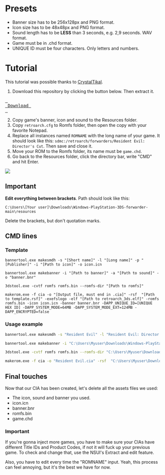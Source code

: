 # Presets

- Banner size has to be 256x128px and PNG format.
- Icon size has to be 48x48px and PNG format.
- Sound length has to be **LESS** than 3 seconds, e.g. 2,9 seconds. WAV format.
- Game must be in .chd format.
- UNIQUE ID must be four characters. Only letters and numbers.

# Tutorial
This tutorial was possible thanks to [CrystalTikal](https://gbatemp.net/members/crystaltikal.702551/).

1. Download this repository by clicking the button below. Then extract it.

[<kbd> <br> Download <br> </kbd>](https://github.com/AverageJohtonian/Windows-PlayStation-3DS-forwarder/archive/refs/heads/main.zip)

2. Copy game's banner, icon and sound to the Resources folder.
3. Copy `retroarch.cfg` to Romfs folder, then open the copy with your favorite Notepad.
4. Replace all instances named `ROMNAME` with the long name of your game. It should look like this: `sdmc:/retroarch/forwarders/Resident Evil: Director's Cut`. Then save and close it.
5. Move your ROM to the Romfs folder, its name must be `game.chd`.
6. Go back to the Resources folder, click the directory bar, write "CMD" and hit Enter.

<img src="https://user-images.githubusercontent.com/2971735/81331899-90671d80-90a2-11ea-91bc-9bd33efea069.png">

## Important

**Edit everything between brackets**. Path should look like this:

`C:\Users\[Your user]\Downloads\Windows-PlayStation-3DS-forwarder-main\resources`

Delete the brackets, but don't quotation marks.

## CMD lines

### Template
``` shell
bannertool.exe makesmdh -s "[Short name]" -l "[Long name]" -p "[Publisher]" -i "[Path to icon]" -o icon.icn

bannertool.exe makebanner -i "[Path to banner]" -a "[Path to sound]" -o "banner.bnr"

3dstool.exe -cvtf romfs romfs.bin --romfs-dir "[Path to romfs]"

makerom.exe -f cia -o "[Output file, must end in .cia]" -rsf  "[Path to template.rsf]" -exefslogo -elf "[Path to retroarch_3ds.elf]" -romfs romfs.bin -icon icon.icn -banner banner.bnr -DAPP_UNIQUE_ID=[UNIQUE HEX ID] -DAPP_SYSTEM_MODE=64MB -DAPP_SYSTEM_MODE_EXT=124MB -DAPP_ENCRYPTED=false

```

### Usage example
``` sh
bannertool.exe makesmdh -s "Resident Evil" -l "Resident Evil: Director's Cut" -p "CAPCOM" -i "C:\Users\Myuser\Downloads\Windows-PlayStation-3DS-forwarder-main\resources\icon.png" -o icon.icn

bannertool.exe makebanner -i "C:\Users\Myuser\Downloads\Windows-PlayStation-3DS-forwarder-main\resources\banner.png" -a "C:\Users\Myuser\Downloads\Windows-PlayStation-3DS-forwarder-main\resources\sound.wav" -o "banner.bnr"

3dstool.exe -cvtf romfs romfs.bin --romfs-dir "C:\Users\Myuser\Downloads\Windows-PlayStation-3DS-forwarder-main\romfs"

makerom.exe -f cia -o "Resident Evil.cia" -rsf  "C:\Users\Myuser\Downloads\Windows-PlayStation-3DS-forwarder-main\resources\template.rsf" -exefslogo -elf "C:\Users\Myuser\Downloads\Windows-PlayStation-3DS-forwarder-main\resources\icon.pngretroarch_3ds.elf" -romfs romfs.bin -icon icon.icn -banner banner.bnr -DAPP_UNIQUE_ID=REDC -DAPP_SYSTEM_MODE=64MB -DAPP_SYSTEM_MODE_EXT=124MB -DAPP_ENCRYPTED=false

```

## Final touches
Now that our CIA has been created, let's delete all the assets files we used:
- The icon, sound and banner you used.
- icon.icn
- banner.bnr
- romfs.bin
- game.chd

### Important
If you're gonna inject more games, you have to make sure your CIAs have different Title IDs and Product Codes, if not it will fuck up your previous game.
To check and change that, use the NSUI's Extract and edit feature.

Also, you have to edit every time the "ROMNAME" input. Yeah, this process can feel annoying, but it's the best we have for now.
